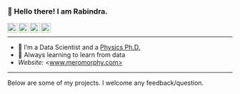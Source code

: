 ### 👋 Hello there! I am Rabindra.
<a target="_blank" href="mailto:nepalrabindra89@gmail.com">
  <img align="left" alt="Gmail" width="22px" src="https://cdn.jsdelivr.net/npm/simple-icons@v3/icons/gmail.svg" />
</a>
<a target="_blank" href="https://www.linkedin.com/in/nepalrabindra/">
  <img align="left" alt="LinkedIn" width="22px" src="https://cdn.jsdelivr.net/npm/simple-icons@3.13.0/icons/linkedin.svg" />
</a>
<a target="_blank" href="https://scholar.google.com/citations?user=Z8tzkKEAAAAJ&hl=en">
  <img align="left" alt="Google Scholar" width="22px" src="https://cdn.jsdelivr.net/npm/simple-icons@3.13.0/icons/googlescholar.svg" />
</a>
<a target="_blank" href="https://www.kaggle.com/rnepal2">
  <img align="left" alt="Kaggle" width="22px" src="https://cdn.jsdelivr.net/npm/simple-icons@3.13.0/icons/kaggle.svg" />
</a>
</br>

----

- 🔭 I’m a Data Scientist and a [Physics Ph.D.](https://scholar.google.com/citations?user=Z8tzkKEAAAAJ&hl=en)
- 🌱 Always learning to learn from data
- *Website:* <www.meromorphy.com>
----

Below are some of my projects. I welcome any feedback/question.
